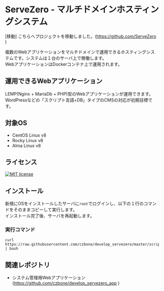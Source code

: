 # ServeZero - マルチドメインホスティングシステム

[移動]
こちらへプロジェクトを移動しました。(https://github.com/ServeZero )

複数のWebアプリケーションをマルチドメインで運用できるホスティングシステムです。システムは１台のサーバ上で稼働します。  
WebアプリケーションはDockerコンテナ上で運用されます。

## 運用できるWebアプリケーション

LEMP(Nginx + MariaDb + PHP)型のWebアプリケーションが運用できます。  
WordPressなどの「スクリプト言語+DB」タイプのCMSの対応が初期目標です。

## 対象OS
- CentOS Linux v8
- Rocky Linux v8
- Alma Linux v8

## ライセンス

[![MIT license](https://img.shields.io/badge/License-MIT-blue.svg)](https://lbesson.mit-license.org/)

## インストール
新規にOSをインストールしたサーバに`root`でログインし、以下の１行のコマンドをそのままコピーして実行します。  
インストール完了後、サーバを再起動します。

### 実行コマンド
```
curl https://raw.githubusercontent.com/czbone/develop_servezero/master/script/build_env.sh | bash
```

## 関連レポジトリ

- システム管理用Webアプリケーション(https://github.com/czbone/develop_servezero_app )
